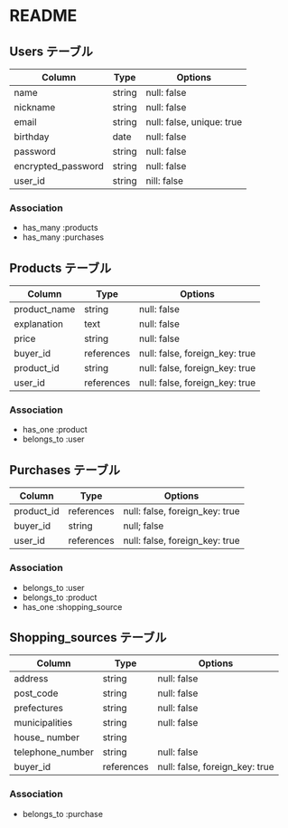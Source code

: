 # README

##  Users テーブル


| Column                | Type   | Options                   |
| --------------------- | ------ | ------------------------- |
| name                  | string | null: false               |
| nickname              | string | null: false               |
| email                 | string | null: false, unique: true |
| birthday              | date   | null: false               |
| password              | string | null: false               |
| encrypted_password    | string | null: false               |
| user_id               | string | nill: false               |


### Association

- has_many :products
- has_many :purchases


##  Products テーブル


| Column                | Type           | Options                        |     
|---------------------- | -------------- | ------------------------------ | 
| product_name          | string         | null: false                    |
| explanation           | text           | null: false                    |
| price                 | string         | null: false                    |
| buyer_id              | references     | null: false, foreign_key: true |     
| product_id            | string         | null: false, foreign_key: true |
| user_id               | references     | null: false, foreign_key: true |


### Association 

- has_one    :product
- belongs_to :user


##  Purchases テーブル



| Column                | Type       | Options                         |
| --------------------- | ---------- | ------------------------------- |
| product_id            | references | null: false, foreign_key: true  |
| buyer_id              | string     | null; false                     |
| user_id               | references | null: false, foreign_key: true 


### Association

- belongs_to :user
- belongs_to :product
- has_one    :shopping_source



## Shopping_sources テーブル


| Column                | Type       | Options                           |
| --------------------- | ---------- | --------------------------------- |
| address               | string     | null: false                       |
| post_code             | string     | null: false                       |
| prefectures           | string     | null: false                       |   
| municipalities        | string     | null: false                       |
| house_ number         | string     |                                   |
| telephone_number      | string     | null: false                       |
| buyer_id              | references | null: false, foreign_key: true    |

### Association

- belongs_to :purchase

